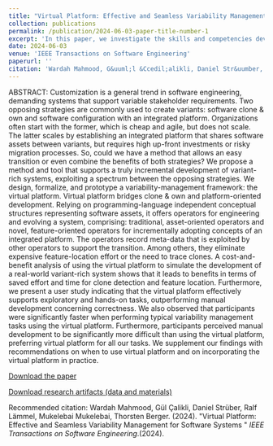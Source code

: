 ```yaml
---
title: "Virtual Platform: Effective and Seamless Variability Management for Software Systems"
collection: publications
permalink: /publication/2024-06-03-paper-title-number-1
excerpt: 'In this paper, we investigate the skills and competencies developers need to perform good code reviews.'
date: 2024-06-03
venue: 'IEEE Transactions on Software Engineering'
paperurl: ''
citation: 'Wardah Mahmood, G&uuml;l &Ccedil;alikli, Daniel Str&uumber, Ralf L\"{a}mmel, Mukelebai Mukelebai, Thorsten Berger. (2024). &quot;Virtual Platform: Effective and Seamless Variability Management for Software Systems &quot; <i> IEEE Transactions on Software Engineering</i>.(2024).'
---
```


ABSTRACT: Customization is a general trend in software engineering, demanding systems that support variable stakeholder requirements. Two opposing strategies are commonly used to create variants: software clone & own and software configuration with an integrated platform. Organizations often start with the former, which is cheap and agile, but does not scale. The latter scales by establishing an integrated platform that shares software assets between variants, but requires high up-front investments or risky migration processes. So, could we have a method that allows an easy transition or even combine the benefits of both strategies? We propose a method and tool that supports a truly incremental development of variant-rich systems, exploiting a spectrum between the opposing strategies. We design, formalize, and prototype a variability-management framework: the virtual platform. Virtual platform bridges clone & own and platform-oriented development. Relying on programming-language independent conceptual structures representing software assets, it offers operators for engineering and evolving a system, comprising: traditional, asset-oriented operators and novel, feature-oriented operators for incrementally adopting concepts of an integrated platform. The operators record meta-data that is exploited by other operators to support the transition. Among others, they eliminate expensive feature-location effort or the need to trace clones. A cost-and-benefit analysis of using the virtual platform to simulate the development of a real-world variant-rich system shows that it leads to benefits in terms of saved effort and time for clone detection and feature location. Furthermore, we present a user study indicating that the virtual platform effectively supports exploratory and hands-on tasks, outperforming manual development concerning correctness. We also observed that participants were significantly faster when performing typical variability management tasks using the virtual platform. Furthermore, participants perceived manual development to be significantly more difficult than using the virtual platform, preferring virtual platform for all our tasks. We supplement our findings with recommendations on when to use virtual platform and on incorporating the virtual platform in practice.

[Download the paper](https://github.com/gulcalikli/gulcalikli.github.io/blob/master/files/virtual-platform-paper-TSE-2024.pdf)

[Download research artifacts (data and materials)](https://bitbucket.org/easelab/2023-vponlineappendix/src/master/)

Recommended citation: Wardah Mahmood, G&uuml;l &Ccedil;alikli, Daniel Str&uuml;ber, Ralf L&auml;mmel, Mukelebai Mukelebai, Thorsten Berger. (2024). &quot;Virtual Platform: Effective and Seamless Variability Management for Software Systems &quot; <i> IEEE Transactions on Software Engineering</i>.(2024).
